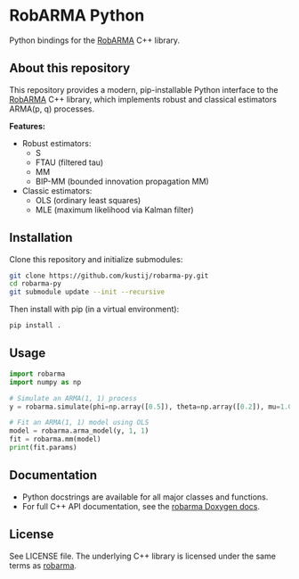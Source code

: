 # RobARMA Python

Python bindings for the [RobARMA](https://github.com/kustij/robarma) C++ library.

## About this repository

This repository provides a modern, pip-installable Python interface to the [RobARMA](https://github.com/kustij/robarma) C++ library, which implements robust and classical estimators ARMA(p, q) processes.

**Features:**

- Robust estimators:
  - S
  - FTAU (filtered tau)
  - MM
  - BIP-MM (bounded innovation propagation MM)
- Classic estimators:
  - OLS (ordinary least squares)
  - MLE (maximum likelihood via Kalman filter)

## Installation

Clone this repository and initialize submodules:

```sh
git clone https://github.com/kustij/robarma-py.git
cd robarma-py
git submodule update --init --recursive
```

Then install with pip (in a virtual environment):

```sh
pip install .
```

## Usage

```python
import robarma
import numpy as np

# Simulate an ARMA(1, 1) process
y = robarma.simulate(phi=np.array([0.5]), theta=np.array([0.2]), mu=1.0, n=100)

# Fit an ARMA(1, 1) model using OLS
model = robarma.arma_model(y, 1, 1)
fit = robarma.mm(model)
print(fit.params)
```

## Documentation

- Python docstrings are available for all major classes and functions.
- For full C++ API documentation, see the [robarma Doxygen docs](https://github.com/kustij/robarma).

## License

See LICENSE file. The underlying C++ library is licensed under the same terms as [robarma](https://github.com/kustij/robarma).
